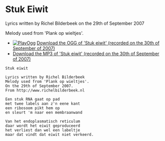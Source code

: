 # Stuk Eiwit

Lyrics written by Richel Bilderbeek on the 29th of September 2007

Melody used from 'Plank op wieltjes'.

 * [![PlayOgg](http://static.fsf.org/playogg/Play_ogg_80x15.png "I support PlayOgg!")](http://playogg.org) [Download the OGG of 'Stuk eiwit' (recorded on the 30th of September of 2007)](http://www.richelbilderbeek.nl/CD07_StukEiwit20070930.ogg)
 * [Download the MP3 of 'Stuk eiwit' (recorded on the 30th of September of 2007)](http://www.richelbilderbeek.nl/CD07_StukEiwit20070930.mp3)

```
Stuk eiwit

Lyrics written by Richel Bilderbeek
Melody used from 'Plank op wieltjes'.
On the 29th of September 2007.
From http://www.richelbilderbeek.nl

Een stuk RNA gaat op pad
met twee labels aan z'n eene kant
een ribosoom pikt hem op 
en sleurt 'm naar een membraanwand

Van het endoplasmatisch reticulum
daar wordt het eiwit geproduceerd
het verliest dan wel een labeltje
maar dat vindt dat eiwit niet verkeerd.
```
